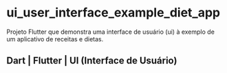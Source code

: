 # ui_user_interface_example_diet_app

Projeto Flutter que demonstra uma interface de usuário (ui) à exemplo de um aplicativo de receitas e dietas.

## Dart | Flutter | UI (Interface de Usuário)